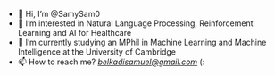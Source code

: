- 👋 Hi, I’m @SamySam0
- 👀 I’m interested in Natural Language Processing, Reinforcement Learning and AI for Healthcare
- 🌱 I’m currently studying an MPhil in Machine Learning and Machine Intelligence at the University of Cambridge
- 📫 How to reach me? *belkadisamuel@gmail.com* (:
